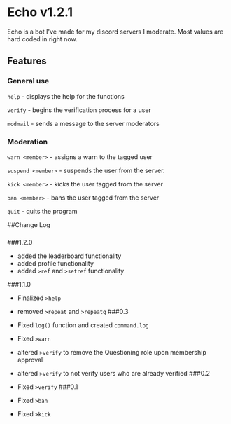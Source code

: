 # Echo v1.2.1
Echo is a bot I've made for my discord servers I moderate. Most values are hard coded in right now.

## Features
### General use
`help` - displays the help for the functions

`verify` - begins the verification process for a user 

`modmail` - sends a message to the server moderators

### Moderation
`warn <member>` - assigns a warn to the tagged user

`suspend <member>` - suspends the user from the server.

`kick <member>` - kicks the user tagged from the server

`ban <member>` - bans the user tagged from the server

`quit` - quits the program

##Change Log
###

###1.2.0
* added the leaderboard functionality
* added profile functionality
* added `>ref` and `>setref` functionality

###1.1.0

* Finalized `>help`
* removed `>repeat` and `>repeatq`
###0.3

* Fixed `log()` function and created `command.log`
* Fixed `>warn`
* altered `>verify` to remove the Questioning role upon membership approval
* altered `>verify` to not verify users who are already verified
###0.2

* Fixed `>verify`
###0.1

* Fixed `>ban` 
* Fixed `>kick`
